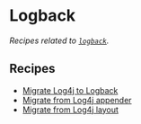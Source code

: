 # Logback

_Recipes related to [`logback`](http://logback.qos.ch/documentation.html)._

## Recipes

* [Migrate Log4j to Logback](log4jtologback.md)
* [Migrate from Log4j appender](log4jappendertologback.md)
* [Migrate from Log4j layout](log4jlayouttologback.md)


